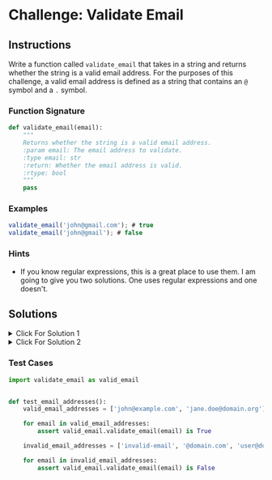 # Challenge: Validate Email

## Instructions

Write a function called `validate_email` that takes in a string and returns whether the string is a valid email address. For the purposes of this challenge, a valid email address is defined as a string that contains an `@` symbol and a `.` symbol.

### Function Signature

```python
def validate_email(email):
    """
    Returns whether the string is a valid email address.
    :param email: The email address to validate.
    :type email: str
    :return: Whether the email address is valid.
    :rtype: bool
    """
    pass
```

### Examples

```js
validate_email('john@gmail.com'); # true
validate_email('john@gmail'); # false
```

### Hints

- If you know regular expressions, this is a great place to use them. I am going to give you two solutions. One uses regular expressions and one doesn't.

## Solutions

<details>
  <summary>Click For Solution 1</summary>

Using a regular expression:

```python
import re


def validate_email(email):
    """
    Returns whether the string is a valid email address.
    :param email: The email address to validate.
    :type email: str
    :return: Whether the email address is valid.
    :rtype: bool
    """
    # Regular expression for a basic email validation
    pattern = r'^[a-zA-Z0-9_.+-]+@[a-zA-Z0-9-]+\.[a-zA-Z0-9-.]+$'

    # Using re.match() to check if the email matches the pattern
    match = re.match(pattern, email)

    # Return True if there is a match, otherwise, return False
    return bool(match)
```

### Explanation

The regular expression is a bit complicated, but it is a good example of how powerful regular expressions can be. Let's break it down:

- ^ asserts the start of the string.
- [A-Za-z0-9._%+-]+ matches one or more occurrences of letters (both uppercase and lowercase), digits, dots, underscores, percent signs, plus signs, and hyphens. This represents the local part of the email address before the "@" symbol.
- @ matches the "@" symbol.
- [A-Za-z0-9.-]+ matches one or more occurrences of letters, digits, dots, and dashes. This represents the domain name of the email address.
- \. matches the dot (".") character. It needs to be escaped with a backslash because the dot has a special meaning in regular expressions.
- [A-Za-z]{2,} matches two or more occurrences of letters. This represents the top-level domain (TLD) of the email address.
- $ asserts the end of the string.

</details>

<details>
  <summary>Click For Solution 2</summary>

Not using regular expression:

```python
def validate_email(email):
    if '@' not in email:
        return False

    [local_part, domain] = email.split('@')

    # if the length of the first part of the email is 0 or length of the domain is less than 3
    # return false as does not mean the requirements of a valid email
    if len(local_part) == 0 or len(domain) < 3:
        return False

    domain_extension = domain.split('.')

    if len(domain_extension) < 2 or len(domain_extension[1]) < 2:
        return False

    return True
```

### Explanation

This solution is a bit more complicated, but it doesn't use regular expressions.

- Validate if the `@` is in the string.
- Use the `split` method to split the email address into two parts: the local part and the domain. We use destructuring to assign the two parts to variables.
- Check if the local part is empty or if the domain is less than three characters long. If either of these conditions is true, we return `false`.
  Split the domain into parts using the `split` method. We check if the domain has at least two parts and if the last part is at least two characters long.
- If either of these conditions is false, return `false`.

Finally, if none of the conditions are false, we return `true`.

</details>

### Test Cases

```python
import validate_email as valid_email


def test_email_addresses():
    valid_email_addresses = ['john@example.com', 'jane.doe@domain.org']

    for email in valid_email_addresses:
        assert valid_email.validate_email(email) is True

    invalid_email_addresses = ['invalid-email', '@domain.com', 'user@domain']

    for email in invalid_email_addresses:
        assert valid_email.validate_email(email) is False
```
